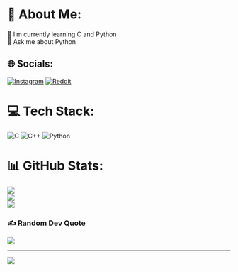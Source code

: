 # 💫 About Me:
🌱 I’m currently learning C and Python<br>💬 Ask me about Python<br>


## 🌐 Socials:
[![Instagram](https://img.shields.io/badge/Instagram-%23E4405F.svg?logo=Instagram&logoColor=white)](https://instagram.com/gocal_2706) [![Reddit](https://img.shields.io/badge/Reddit-%23FF4500.svg?logo=Reddit&logoColor=white)](https://reddit.com/user/Gocalibe) 

# 💻 Tech Stack:
![C](https://img.shields.io/badge/c-%2300599C.svg?style=for-the-badge&logo=c&logoColor=white) ![C++](https://img.shields.io/badge/c++-%2300599C.svg?style=for-the-badge&logo=c%2B%2B&logoColor=white) ![Python](https://img.shields.io/badge/python-3670A0?style=for-the-badge&logo=python&logoColor=ffdd54)
# 📊 GitHub Stats:
![](https://github-readme-stats.vercel.app/api?username=Gocalibe&theme=dark&hide_border=false&include_all_commits=false&count_private=false)<br/>
![](https://github-readme-streak-stats.herokuapp.com/?user=Gocalibe&theme=dark&hide_border=false)<br/>
![](https://github-readme-stats.vercel.app/api/top-langs/?username=Gocalibe&theme=dark&hide_border=false&include_all_commits=false&count_private=false&layout=compact)

### ✍️ Random Dev Quote
![](https://quotes-github-readme.vercel.app/api?type=horizontal&theme=radical)

---
[![](https://visitcount.itsvg.in/api?id=Gocalibe&icon=0&color=0)](https://visitcount.itsvg.in)

<!-- Proudly created with GPRM ( https://gprm.itsvg.in ) -->
